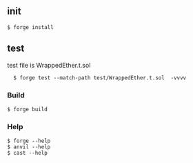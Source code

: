 
## init
```shell
$ forge install
```
## test
  test file is WrappedEther.t.sol
  ```shell
    $ forge test --match-path test/WrappedEther.t.sol  -vvvv 
  ```

### Build

```shell
$ forge build
```


### Help

```shell
$ forge --help
$ anvil --help
$ cast --help
```
